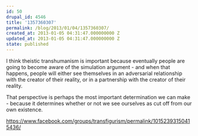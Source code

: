 ```yaml
---
id: 50
drupal_id: 4546
title: '1357360307'
permalink: /blog/2013/01/04/1357360307/
created_at: 2013-01-05 04:31:47.000000000 Z
updated_at: 2013-01-05 04:31:47.000000000 Z
state: published
---
```

I think theistic transhumanism is important because eventually people are going to become aware of the simulation argument - and when that happens, people will either see themselves in an adversarial relationship with the creator of their reality, or in a partnership with the creator of their reality. 

That perspective is perhaps the most important determination we can make - because it determines whether or not we see ourselves as cut off from our own existence.

https://www.facebook.com/groups/transfigurism/permalink/10152393150415436/

